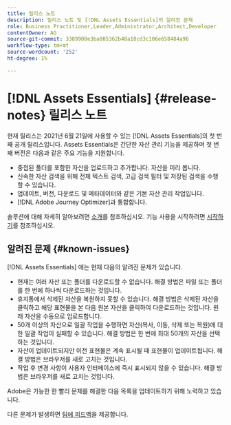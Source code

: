 ```yaml
---
title: 릴리스 노트
description: 릴리스 노트 및 [!DNL Assets Essentials]의 알려진 문제
role: Business Practitioner,Leader,Administrator,Architect,Developer
contentOwner: AG
source-git-commit: 3389908e3ba085362b48a18cd3c106e658484a96
workflow-type: tm+mt
source-wordcount: '252'
ht-degree: 1%

---
```



# [!DNL Assets Essentials] {#release-notes} 릴리스 노트

현재 릴리스는 2021년 6월 21일에 사용할 수 있는 [!DNL Assets Essentials]의 첫 번째 공개 릴리스입니다. Assets Essentials은 간단한 자산 관리 기능을 제공하며 첫 번째 버전은 다음과 같은 주요 기능을 지원합니다.

* 중첩된 폴더를 포함한 자산을 업로드하고 추가합니다. 자산을 미리 봅니다.
* 신속한 자산 검색을 위해 전체 텍스트 검색, 고급 검색 필터 및 저장된 검색을 수행할 수 있습니다.
* 업데이트, 버전, 다운로드 및 메타데이터와 같은 기본 자산 관리 작업입니다.
* [!DNL Adobe Journey Optimizer]과 통합합니다.

솔루션에 대해 자세히 알아보려면 [소개](introduction.md)를 참조하십시오. 기능 사용을 시작하려면 [시작하기](/help/get-started.md)를 참조하십시오.

## 알려진 문제 {#known-issues}

[!DNL Assets Essentials] 에는 현재 다음의 알려진 문제가 있습니다.

* 현재는 여러 자산 또는 폴더를 다운로드할 수 없습니다. 해결 방법은 파일 또는 폴더를 한 번에 하나씩 다운로드하는 것입니다.
* 휴지통에서 삭제된 자산을 복원하지 못할 수 있습니다. 해결 방법은 삭제된 자산을 클릭하고 해당 표현물을 본 다음 원본 자산을 클릭하여 다운로드하는 것입니다. 원래 자산을 수동으로 업로드합니다.
* 50개 이상의 자산으로 일괄 작업을 수행하면 자산(복사, 이동, 삭제 또는 복원)에 대한 일괄 작업이 실패할 수 있습니다. 해결 방법은 한 번에 최대 50개의 자산을 선택하는 것입니다.
* 자산이 업데이트되지만 이전 표현물은 계속 표시될 때 표현물이 업데이트됩니다. 해결 방법은 브라우저를 새로 고치는 것입니다.
* 작업 후 변경 사항이 사용자 인터페이스에 즉시 표시되지 않을 수 있습니다. 해결 방법은 브라우저를 새로 고치는 것입니다.

Adobe은 가능한 한 빨리 문제를 해결한 다음 목록을 업데이트하기 위해 노력하고 있습니다.

다른 문제가 발생하면 [팀에 피드백](#provide-feedback)을 제공합니다.
